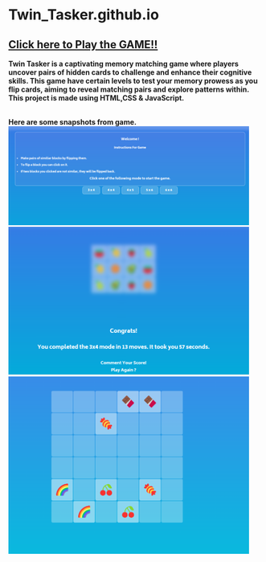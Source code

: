 # Twin_Tasker.github.io
## <b> [Click here to Play the GAME!!](https://u5ha.github.io/Twin_Tasker/)

Twin Tasker is a captivating memory matching game where players uncover pairs of hidden cards to challenge and enhance their cognitive skills. This game have certain levels to test your memory prowess as you flip cards, aiming to reveal matching pairs and explore patterns within.
This project is made using HTML,CSS &amp; JavaScript.

<br>
Here are some snapshots from game.

<img src="Images/1.png" width=95% alt="snapshots">
<img src="Images/2.png" width=95% alt="snapshots">
<img src="Images/3.png" width=95% alt="snapshots">
<br>


